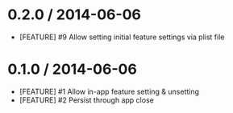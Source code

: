 # 0.2.0 / 2014-06-06
 * [FEATURE] #9 Allow setting initial feature settings via plist file

# 0.1.0 / 2014-06-06

 * [FEATURE] #1 Allow in-app feature setting & unsetting
 * [FEATURE] #2 Persist through app close
